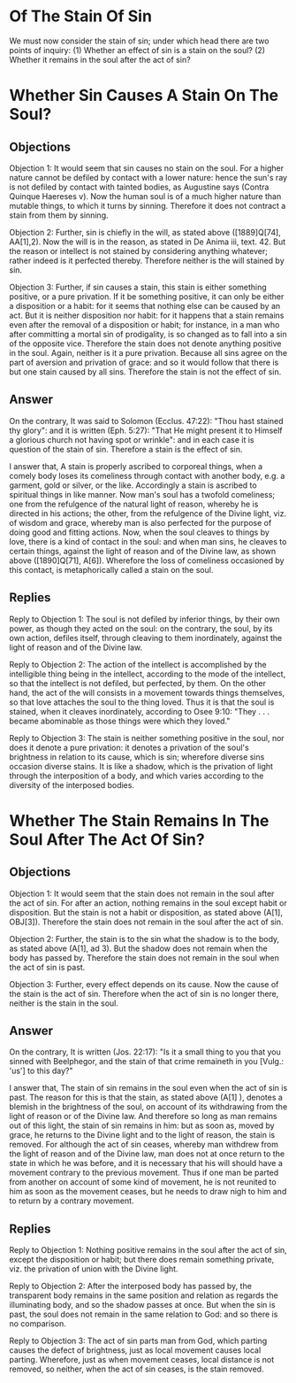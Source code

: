 # Of The Stain Of Sin

We must now consider the stain of sin; under which head there are two points of inquiry:
(1) Whether an effect of sin is a stain on the soul?
(2) Whether it remains in the soul after the act of sin?
# Whether Sin Causes A Stain On The Soul?

## Objections

Objection 1: It would seem that sin causes no stain on the soul. For a higher nature cannot be defiled by contact with a lower nature: hence the sun's ray is not defiled by contact with tainted bodies, as Augustine says (Contra Quinque Haereses v). Now the human soul is of a much higher nature than mutable things, to which it turns by sinning. Therefore it does not contract a stain from them by sinning.

Objection 2: Further, sin is chiefly in the will, as stated above ([1889]Q[74], AA[1],2). Now the will is in the reason, as stated in De Anima iii, text. 42. But the reason or intellect is not stained by considering anything whatever; rather indeed is it perfected thereby. Therefore neither is the will stained by sin.

Objection 3: Further, if sin causes a stain, this stain is either something positive, or a pure privation. If it be something positive, it can only be either a disposition or a habit: for it seems that nothing else can be caused by an act. But it is neither disposition nor habit: for it happens that a stain remains even after the removal of a disposition or habit; for instance, in a man who after committing a mortal sin of prodigality, is so changed as to fall into a sin of the opposite vice. Therefore the stain does not denote anything positive in the soul. Again, neither is it a pure privation. Because all sins agree on the part of aversion and privation of grace: and so it would follow that there is but one stain caused by all sins. Therefore the stain is not the effect of sin.

## Answer

On the contrary, It was said to Solomon (Ecclus. 47:22): "Thou hast stained thy glory": and it is written (Eph. 5:27): "That He might present it to Himself a glorious church not having spot or wrinkle": and in each case it is question of the stain of sin. Therefore a stain is the effect of sin.

I answer that, A stain is properly ascribed to corporeal things, when a comely body loses its comeliness through contact with another body, e.g. a garment, gold or silver, or the like. Accordingly a stain is ascribed to spiritual things in like manner. Now man's soul has a twofold comeliness; one from the refulgence of the natural light of reason, whereby he is directed in his actions; the other, from the refulgence of the Divine light, viz. of wisdom and grace, whereby man is also perfected for the purpose of doing good and fitting actions. Now, when the soul cleaves to things by love, there is a kind of contact in the soul: and when man sins, he cleaves to certain things, against the light of reason and of the Divine law, as shown above ([1890]Q[71], A[6]). Wherefore the loss of comeliness occasioned by this contact, is metaphorically called a stain on the soul.

## Replies

Reply to Objection 1: The soul is not defiled by inferior things, by their own power, as though they acted on the soul: on the contrary, the soul, by its own action, defiles itself, through cleaving to them inordinately, against the light of reason and of the Divine law.

Reply to Objection 2: The action of the intellect is accomplished by the intelligible thing being in the intellect, according to the mode of the intellect, so that the intellect is not defiled, but perfected, by them. On the other hand, the act of the will consists in a movement towards things themselves, so that love attaches the soul to the thing loved. Thus it is that the soul is stained, when it cleaves inordinately, according to Osee 9:10: "They . . . became abominable as those things were which they loved."

Reply to Objection 3: The stain is neither something positive in the soul, nor does it denote a pure privation: it denotes a privation of the soul's brightness in relation to its cause, which is sin; wherefore diverse sins occasion diverse stains. It is like a shadow, which is the privation of light through the interposition of a body, and which varies according to the diversity of the interposed bodies.
# Whether The Stain Remains In The Soul After The Act Of Sin?

## Objections

Objection 1: It would seem that the stain does not remain in the soul after the act of sin. For after an action, nothing remains in the soul except habit or disposition. But the stain is not a habit or disposition, as stated above (A[1], OBJ[3]). Therefore the stain does not remain in the soul after the act of sin.

Objection 2: Further, the stain is to the sin what the shadow is to the body, as stated above (A[1], ad 3). But the shadow does not remain when the body has passed by. Therefore the stain does not remain in the soul when the act of sin is past.

Objection 3: Further, every effect depends on its cause. Now the cause of the stain is the act of sin. Therefore when the act of sin is no longer there, neither is the stain in the soul.

## Answer

On the contrary, It is written (Jos. 22:17): "Is it a small thing to you that you sinned with Beelphegor, and the stain of that crime remaineth in you [Vulg.: 'us'] to this day?"

I answer that, The stain of sin remains in the soul even when the act of sin is past. The reason for this is that the stain, as stated above (A[1] ), denotes a blemish in the brightness of the soul, on account of its withdrawing from the light of reason or of the Divine law. And therefore so long as man remains out of this light, the stain of sin remains in him: but as soon as, moved by grace, he returns to the Divine light and to the light of reason, the stain is removed. For although the act of sin ceases, whereby man withdrew from the light of reason and of the Divine law, man does not at once return to the state in which he was before, and it is necessary that his will should have a movement contrary to the previous movement. Thus if one man be parted from another on account of some kind of movement, he is not reunited to him as soon as the movement ceases, but he needs to draw nigh to him and to return by a contrary movement.

## Replies

Reply to Objection 1: Nothing positive remains in the soul after the act of sin, except the disposition or habit; but there does remain something private, viz. the privation of union with the Divine light.

Reply to Objection 2: After the interposed body has passed by, the transparent body remains in the same position and relation as regards the illuminating body, and so the shadow passes at once. But when the sin is past, the soul does not remain in the same relation to God: and so there is no comparison.

Reply to Objection 3: The act of sin parts man from God, which parting causes the defect of brightness, just as local movement causes local parting. Wherefore, just as when movement ceases, local distance is not removed, so neither, when the act of sin ceases, is the stain removed.
